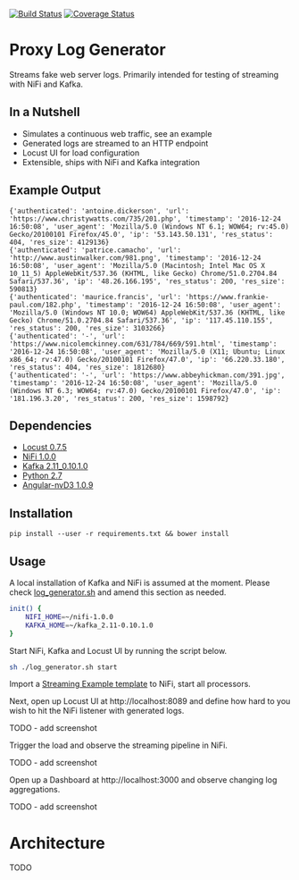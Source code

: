 [![Build Status](https://travis-ci.org/zezutom/proxy-log-generator.svg?branch=master)](https://travis-ci.org/zezutom/proxy-log-generator)
[![Coverage Status](https://coveralls.io/repos/github/zezutom/proxy-log-generator/badge.svg)](https://coveralls.io/github/zezutom/proxy-log-generator)
# Proxy Log Generator
Streams fake web server logs. Primarily intended for testing of streaming with NiFi and Kafka.

## In a Nutshell
* Simulates a continuous web traffic, see an example
* Generated logs are streamed to an HTTP endpoint
* Locust UI for load configuration
* Extensible, ships with NiFi and Kafka integration

## Example Output
```
{'authenticated': 'antoine.dickerson', 'url': 'https://www.christywatts.com/735/201.php', 'timestamp': '2016-12-24 16:50:08', 'user_agent': 'Mozilla/5.0 (Windows NT 6.1; WOW64; rv:45.0) Gecko/20100101 Firefox/45.0', 'ip': '53.143.50.131', 'res_status': 404, 'res_size': 4129136}
{'authenticated': 'patrice.camacho', 'url': 'http://www.austinwalker.com/981.png', 'timestamp': '2016-12-24 16:50:08', 'user_agent': 'Mozilla/5.0 (Macintosh; Intel Mac OS X 10_11_5) AppleWebKit/537.36 (KHTML, like Gecko) Chrome/51.0.2704.84 Safari/537.36', 'ip': '48.26.166.195', 'res_status': 200, 'res_size': 590813}
{'authenticated': 'maurice.francis', 'url': 'https://www.frankie-paul.com/182.php', 'timestamp': '2016-12-24 16:50:08', 'user_agent': 'Mozilla/5.0 (Windows NT 10.0; WOW64) AppleWebKit/537.36 (KHTML, like Gecko) Chrome/51.0.2704.84 Safari/537.36', 'ip': '117.45.110.155', 'res_status': 200, 'res_size': 3103266}
{'authenticated': '-', 'url': 'https://www.nicolemckinney.com/631/784/669/591.html', 'timestamp': '2016-12-24 16:50:08', 'user_agent': 'Mozilla/5.0 (X11; Ubuntu; Linux x86_64; rv:47.0) Gecko/20100101 Firefox/47.0', 'ip': '66.220.33.180', 'res_status': 404, 'res_size': 1812680}
{'authenticated': '-', 'url': 'https://www.abbeyhickman.com/391.jpg', 'timestamp': '2016-12-24 16:50:08', 'user_agent': 'Mozilla/5.0 (Windows NT 6.3; WOW64; rv:47.0) Gecko/20100101 Firefox/47.0', 'ip': '181.196.3.20', 'res_status': 200, 'res_size': 1598792}
```

## Dependencies
* [Locust 0.7.5](http://locust.io/)
* [NiFi 1.0.0](https://nifi.apache.org/)
* [Kafka 2.11_0.10.1.0](https://kafka.apache.org/)
* [Python 2.7](https://www.python.org/download/releases/2.7.2/)
* [Angular-nvD3 1.0.9](https://krispo.github.io/angular-nvd3/)

## Installation
```
pip install --user -r requirements.txt && bower install
```

## Usage
A local installation of Kafka and NiFi is assumed at the moment. Please check [log_generator.sh](log_generator.sh)
and amend this section as needed.
```bash
init() {
    NIFI_HOME=~/nifi-1.0.0
    KAFKA_HOME=~/kafka_2.11-0.10.1.0
}
```
Start NiFi, Kafka and Locust UI by running the script below.
```bash
sh ./log_generator.sh start
```
Import a [Streaming Example template](https://github.com/zezutom/NiFiByExample/blob/master/templates/streaming/web_proxy_analysis.xml) to NiFi,
start all processors.

Next, open up Locust UI at http://localhost:8089 and define how hard to you wish to hit the NiFi listener with generated logs.

TODO - add screenshot

Trigger the load and observe the streaming pipeline in NiFi.

TODO - add screenshot

Open up a Dashboard at http://localhost:3000 and observe changing log aggregations.

TODO - add screenshot

# Architecture
TODO





